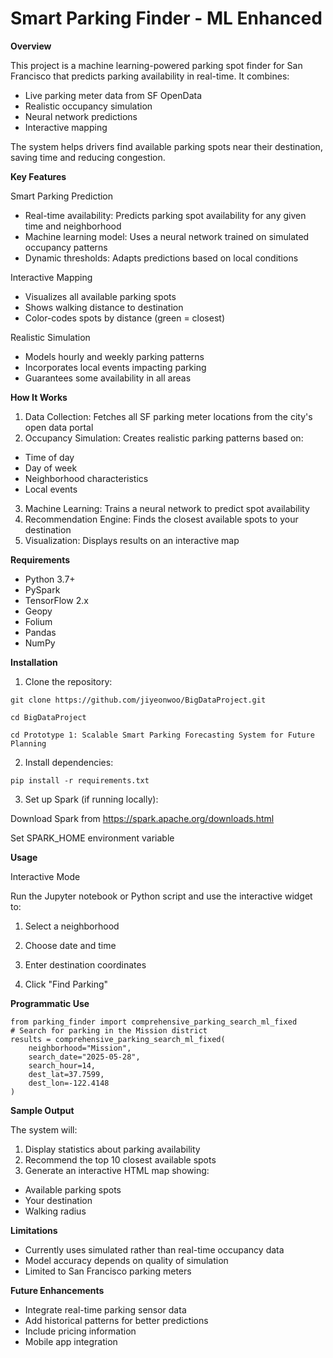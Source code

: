 # Smart Parking Finder - ML Enhanced

**Overview**

This project is a machine learning-powered parking spot finder for San Francisco that predicts parking availability in real-time. It combines:
* Live parking meter data from SF OpenData
* Realistic occupancy simulation
* Neural network predictions
* Interactive mapping
  
The system helps drivers find available parking spots near their destination, saving time and reducing congestion.


**Key Features**

Smart Parking Prediction
* Real-time availability: Predicts parking spot availability for any given time and neighborhood
* Machine learning model: Uses a neural network trained on simulated occupancy patterns
* Dynamic thresholds: Adapts predictions based on local conditions

  
Interactive Mapping
* Visualizes all available parking spots
* Shows walking distance to destination
* Color-codes spots by distance (green = closest)

Realistic Simulation
* Models hourly and weekly parking patterns
* Incorporates local events impacting parking
* Guarantees some availability in all areas


**How It Works**
1. Data Collection: Fetches all SF parking meter locations from the city's open data portal
2. Occupancy Simulation: Creates realistic parking patterns based on:
* Time of day
* Day of week
* Neighborhood characteristics
* Local events
3. Machine Learning: Trains a neural network to predict spot availability
4. Recommendation Engine: Finds the closest available spots to your destination
5. Visualization: Displays results on an interactive map

  
**Requirements**
* Python 3.7+
* PySpark
* TensorFlow 2.x
* Geopy
* Folium
* Pandas
* NumPy

  
**Installation**

1. Clone the repository:
```
git clone https://github.com/jiyeonwoo/BigDataProject.git

cd BigDataProject

cd Prototype 1: Scalable Smart Parking Forecasting System for Future Planning
```
2. Install dependencies:
```
pip install -r requirements.txt
```
3. Set up Spark (if running locally):

Download Spark from https://spark.apache.org/downloads.html

Set SPARK_HOME environment variable

**Usage**

Interactive Mode

Run the Jupyter notebook or Python script and use the interactive widget to:

1. Select a neighborhood

2. Choose date and time

3. Enter destination coordinates

4. Click "Find Parking"

**Programmatic Use**
```
from parking_finder import comprehensive_parking_search_ml_fixed
# Search for parking in the Mission district
results = comprehensive_parking_search_ml_fixed(
    neighborhood="Mission",
    search_date="2025-05-28",
    search_hour=14,
    dest_lat=37.7599,
    dest_lon=-122.4148
)
```
**Sample Output**

The system will:

1. Display statistics about parking availability
2. Recommend the top 10 closest available spots
3. Generate an interactive HTML map showing:
* Available parking spots
* Your destination
* Walking radius

  
**Limitations**

* Currently uses simulated rather than real-time occupancy data
* Model accuracy depends on quality of simulation
* Limited to San Francisco parking meters

  
**Future Enhancements**
* Integrate real-time parking sensor data
* Add historical patterns for better predictions
* Include pricing information
* Mobile app integration



